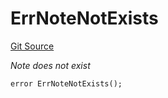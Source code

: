 # ErrNoteNotExists
[Git Source](https://github.com/Crossbell-Box/Crossbell-Contracts/blob/34b32749a8bd5815fbe2026db07c401bb7f54d20/contracts/libraries/Error.sol)

*Note does not exist*


```solidity
error ErrNoteNotExists();
```

